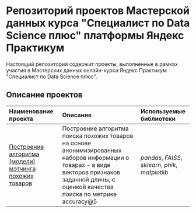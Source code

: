 # Репозиторий проектов Мастерской данных курса "Специалист по Data Science плюс" платформы Яндекс Практикум

Настоящий репозиторий содержит проекты, выполненные в рамках участия в Мастерских данных онлайн-курса Яндекс Практикум "Специалист по Data Science плюс".

## Описание проектов

| Наименование проекта      | Описание               | Используемые библиотеки        |
| :------------------------ | :--------------------- | :----------------------------- |
| [Построение алгоритма (модели) мэтчинга похожих товаров](https://github.com/jurecki-ds/yandex_practicum_dataworkshops_projects_repo_ru/tree/master/similar_products_matching_project) | Построение алгоритма поиска похожих товаров на основе анонимизированных наборов информации о товарах - в виде векторов признаков заданной длины, с оценкой качества поиска по метрике accuracy@5 | *pandas*, *FAISS*, *sklearn*, *phik*, *matplotlib* |